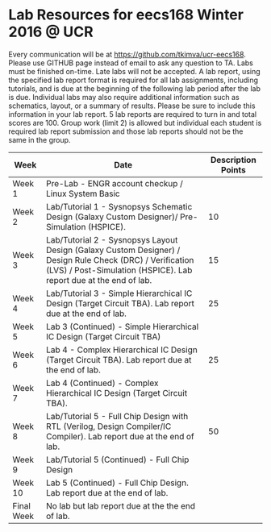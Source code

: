 # Lab Resources for eecs168 Winter 2016 @ UCR

Every communication will be at https://github.com/tkimva/ucr-eecs168. Please use GITHUB page instead of email to ask any question to TA. Labs must be finished on-time. Late labs will not be accepted. A lab report, using the specified lab report format is required for all lab assignments, including tutorials, and is due at the beginning of the following lab period after the lab is due. Individual labs may also require additional information such as schematics, layout, or a summary of results. Please be sure to include this information in your lab report. 5 lab reports are required to turn in and total scores are 100. Group work (limit 2) is allowed but individual each student is required lab report submission and those lab reports should not be the same in the group.

| Week | Date | Description	Points |
| - | - | - |
| Week 1	|	Pre-Lab - ENGR account checkup / Linux System Basic	| |
| Week 2	| Lab/Tutorial 1 - Sysnopsys Schematic Design (Galaxy Custom Designer)/ Pre-Simulation (HSPICE).	|10|
| Week 3	| Lab/Tutorial 2 - Sysnopsys Layout Design (Galaxy Custom Designer) / Design Rule Check (DRC) / Verification (LVS) / Post-Simulation (HSPICE). Lab report due at the end of lab. | 15 |
|Week 4		 | Lab/Tutorial 3 - Simple Hierarchical IC Design (Target Circuit TBA). Lab report due at the end of lab.	| 25 |
|Week 5		| Lab 3 (Continued) - Simple Hierarchical IC Design (Target Circuit TBA)	| |
|Week 6	  | Lab 4 - Complex Hierarchical IC Design (Target Circuit TBA). Lab report due at the end of lab.	| 25 |
|Week 7		| Lab 4 (Continued) - Complex Hierarchical IC Design (Target Circuit TBA).	| |
|Week 8		| Lab/Tutorial 5 - Full Chip Design with RTL (Verilog, Design Compiler/IC Compiler). Lab report due at the end of lab.	| 50 |
|Week 9		|Lab/Tutorial 5 (Continued) - Full Chip Design	| |
|Week 10	|	Lab 5 (Continued) - Full Chip Design. Lab report due at the end of lab.	| |
|Final Week | No lab but lab report due at the the end of lab. | |
